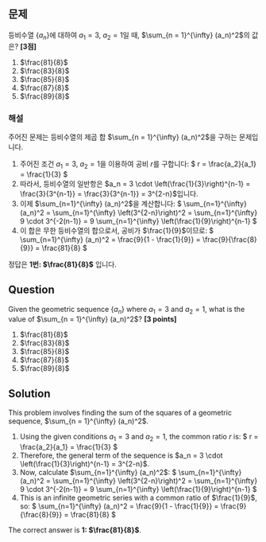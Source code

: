 ## 문제
등비수열 $\{ a_n \}$에 대하여 $a_1 = 3$, $a_2 = 1$일 때, $\sum_{n = 1}^{\infty} (a_n)^2$의 값은? **[3점]**

1. $\frac{81}{8}$  
2. $\frac{83}{8}$  
3. $\frac{85}{8}$  
4. $\frac{87}{8}$  
5. $\frac{89}{8}$

### 해설
주어진 문제는 등비수열의 제곱 합 $\sum_{n = 1}^{\infty} (a_n)^2$을 구하는 문제입니다.

1. 주어진 조건 $a_1 = 3$, $a_2 = 1$을 이용하여 공비 $r$를 구합니다:
   $
   r = \frac{a_2}{a_1} = \frac{1}{3}
   $
2. 따라서, 등비수열의 일반항은 $a_n = 3 \cdot \left(\frac{1}{3}\right)^{n-1} = \frac{3}{3^{n-1}} = \frac{3}{3^{n-1}} = 3^{2-n}$입니다.
3. 이제 $\sum_{n=1}^{\infty} (a_n)^2$을 계산합니다:
   $
   \sum_{n=1}^{\infty} (a_n)^2 = \sum_{n=1}^{\infty} \left(3^{2-n}\right)^2 = \sum_{n=1}^{\infty} 9 \cdot 3^{-2(n-1)} = 9 \sum_{n=1}^{\infty} \left(\frac{1}{9}\right)^{n-1}
   $
4. 이 합은 무한 등비수열의 합으로서, 공비가 $\frac{1}{9}$이므로:
   $
   \sum_{n=1}^{\infty} (a_n)^2 = \frac{9}{1 - \frac{1}{9}} = \frac{9}{\frac{8}{9}} = \frac{81}{8}
   $

정답은 **1번: $\frac{81}{8}$** 입니다.

## Question
Given the geometric sequence $\{ a_n \}$ where $a_1 = 3$ and $a_2 = 1$, what is the value of $\sum_{n = 1}^{\infty} (a_n)^2$? **[3 points]**

1. $\frac{81}{8}$  
2. $\frac{83}{8}$  
3. $\frac{85}{8}$  
4. $\frac{87}{8}$  
5. $\frac{89}{8}$

## Solution
This problem involves finding the sum of the squares of a geometric sequence, $\sum_{n = 1}^{\infty} (a_n)^2$.

1. Using the given conditions $a_1 = 3$ and $a_2 = 1$, the common ratio $r$ is:
   $
   r = \frac{a_2}{a_1} = \frac{1}{3}
   $
2. Therefore, the general term of the sequence is $a_n = 3 \cdot \left(\frac{1}{3}\right)^{n-1} = 3^{2-n}$.
3. Now, calculate $\sum_{n=1}^{\infty} (a_n)^2$:
   $
   \sum_{n=1}^{\infty} (a_n)^2 = \sum_{n=1}^{\infty} \left(3^{2-n}\right)^2 = \sum_{n=1}^{\infty} 9 \cdot 3^{-2(n-1)} = 9 \sum_{n=1}^{\infty} \left(\frac{1}{9}\right)^{n-1}
   $
4. This is an infinite geometric series with a common ratio of $\frac{1}{9}$, so:
   $
   \sum_{n=1}^{\infty} (a_n)^2 = \frac{9}{1 - \frac{1}{9}} = \frac{9}{\frac{8}{9}} = \frac{81}{8}
   $

The correct answer is **1: $\frac{81}{8}$**.
